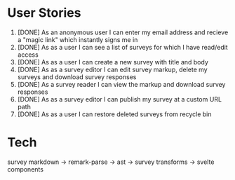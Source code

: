 # User Stories

1. [DONE] As an anonymous user I can enter my email address and recieve a "magic link" which instantly signs me in
1. [DONE] As as a user I can see a list of surveys for which I have read/edit access
1. [DONE] As as a user I can create a new survey with title and body
1. [DONE] As as a survey editor I can edit survey markup, delete my surveys and download survey responses
1. [DONE] As a survey reader I can view the markup and download survey responses
1. [DONE] As as a survey editor I can publish my survey at a custom URL path
1. [DONE] As as a user I can restore deleted surveys from recycle bin

# Tech

survey markdown -> remark-parse -> ast -> survey transforms -> svelte components

